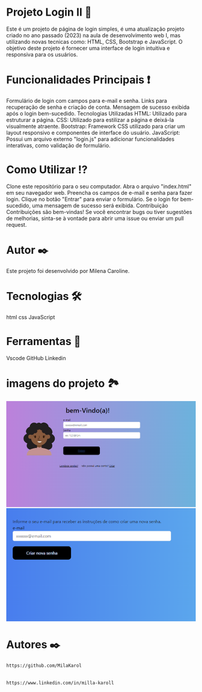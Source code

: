 
# Projeto Login II 👤


Este é um projeto de página de login simples, é uma atualização projeto criado no ano passado (2023) na aula de desenvolvimento web I, mas utilizando novas tecnicas como: HTML, CSS, Bootstrap e JavaScript. O objetivo deste projeto é fornecer uma interface de login intuitiva e responsiva para os usuários.

# Funcionalidades Principais ❗

Formulário de login com campos para e-mail e senha.
Links para recuperação de senha e criação de conta.
Mensagem de sucesso exibida após o login bem-sucedido.
Tecnologias Utilizadas
HTML: Utilizado para estruturar a página.
CSS: Utilizado para estilizar a página e deixá-la visualmente atraente.
Bootstrap: Framework CSS utilizado para criar um layout responsivo e componentes de interface do usuário.
JavaScript: Possui um arquivo externo "login.js" para adicionar funcionalidades interativas, como validação de formulário.

# Como Utilizar ⁉️

Clone este repositório para o seu computador.
Abra o arquivo "index.html" em seu navegador web.
Preencha os campos de e-mail e senha para fazer login.
Clique no botão "Entrar" para enviar o formulário.
Se o login for bem-sucedido, uma mensagem de sucesso será exibida.
Contribuição
Contribuições são bem-vindas! Se você encontrar bugs ou tiver sugestões de melhorias, sinta-se à vontade para abrir uma issue ou enviar um pull request.

# Autor ✒️
Este projeto foi desenvolvido por Milena Caroline.


# Tecnologias 🛠️
html
css
JavaScript

# Ferramentas 🔧
Vscode
GitHub
Linkedin

# imagens do projeto 🏞️

![](imagem/inicio.png)
![](imagem/esqueceu.png)


# Autores ✒️ 

```
https://github.com/MilaKarol
```
```

https://www.linkedin.com/in/milla-karoll
```
